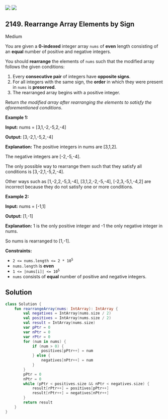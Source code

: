 [![](https://img.shields.io/github/stars/javadev/LeetCode-in-Kotlin?label=Stars&style=flat-square)](https://github.com/javadev/LeetCode-in-Kotlin)
[![](https://img.shields.io/github/forks/javadev/LeetCode-in-Kotlin?label=Fork%20me%20on%20GitHub%20&style=flat-square)](https://github.com/javadev/LeetCode-in-Kotlin/fork)

## 2149\. Rearrange Array Elements by Sign

Medium

You are given a **0-indexed** integer array `nums` of **even** length consisting of an **equal** number of positive and negative integers.

You should **rearrange** the elements of `nums` such that the modified array follows the given conditions:

1.  Every **consecutive pair** of integers have **opposite signs**.
2.  For all integers with the same sign, the **order** in which they were present in `nums` is **preserved**.
3.  The rearranged array begins with a positive integer.

Return _the modified array after rearranging the elements to satisfy the aforementioned conditions_.

**Example 1:**

**Input:** nums = [3,1,-2,-5,2,-4]

**Output:** [3,-2,1,-5,2,-4]

**Explanation:** The positive integers in nums are [3,1,2]. 

The negative integers are [-2,-5,-4]. 

The only possible way to rearrange them such that they satisfy all conditions is [3,-2,1,-5,2,-4]. 

Other ways such as [1,-2,2,-5,3,-4], [3,1,2,-2,-5,-4], [-2,3,-5,1,-4,2] are incorrect because they do not satisfy one or more conditions.

**Example 2:**

**Input:** nums = [-1,1]

**Output:** [1,-1]

**Explanation:** 1 is the only positive integer and -1 the only negative integer in nums. 

So nums is rearranged to [1,-1].

**Constraints:**

*   <code>2 <= nums.length <= 2 * 10<sup>5</sup></code>
*   `nums.length` is **even**
*   <code>1 <= |nums[i]| <= 10<sup>5</sup></code>
*   `nums` consists of **equal** number of positive and negative integers.

## Solution

```kotlin
class Solution {
    fun rearrangeArray(nums: IntArray): IntArray {
        val negatives = IntArray(nums.size / 2)
        val positives = IntArray(nums.size / 2)
        val result = IntArray(nums.size)
        var pPtr = 0
        var nPtr = 0
        var rPtr = 0
        for (num in nums) {
            if (num > 0) {
                positives[pPtr++] = num
            } else {
                negatives[nPtr++] = num
            }
        }
        pPtr = 0
        nPtr = 0
        while (pPtr < positives.size && nPtr < negatives.size) {
            result[rPtr++] = positives[pPtr++]
            result[rPtr++] = negatives[nPtr++]
        }
        return result
    }
}
```